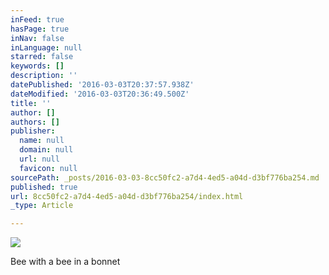 ```yaml
---
inFeed: true
hasPage: true
inNav: false
inLanguage: null
starred: false
keywords: []
description: ''
datePublished: '2016-03-03T20:37:57.938Z'
dateModified: '2016-03-03T20:36:49.500Z'
title: ''
author: []
authors: []
publisher:
  name: null
  domain: null
  url: null
  favicon: null
sourcePath: _posts/2016-03-03-8cc50fc2-a7d4-4ed5-a04d-d3bf776ba254.md
published: true
url: 8cc50fc2-a7d4-4ed5-a04d-d3bf776ba254/index.html
_type: Article

---
```

![](https://the-grid-user-content.s3-us-west-2.amazonaws.com/f7361faa-8f79-4af7-8757-67255daa4096.png)

Bee with a bee in a bonnet